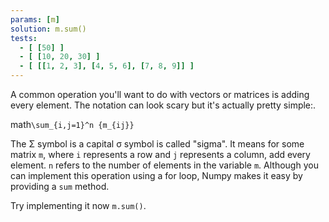 ```yaml
---
params: [m]
solution: m.sum()
tests:
  - [ [50] ]
  - [ [10, 20, 30] ]
  - [ [[1, 2, 3], [4, 5, 6], [7, 8, 9]] ]
---
```


A common operation you'll want to do with vectors or matrices is adding every element. The notation can look scary but it's actually pretty simple:.

math`\sum_{i,j=1}^n {m_{ij}}`

The Σ symbol is a capital σ symbol is called "sigma". It means for some matrix `m`, where `i` represents a row and `j` represents a column, add every element. `n` refers to the number of elements in the variable `m`. Although you can implement this operation using a for loop, Numpy makes it easy by providing a `sum` method.

Try implementing it now `m.sum()`.
